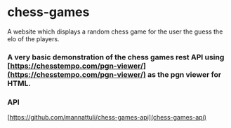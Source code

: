 # chess-games
A website which displays a random chess game for the user the guess the elo of the players.

### A very basic demonstration of the chess games rest API using [https://chesstempo.com/pgn-viewer/](https://chesstempo.com/pgn-viewer/) as the pgn viewer for HTML.

### API
[https://github.com/mannattuli/chess-games-api](chess-games-api)
